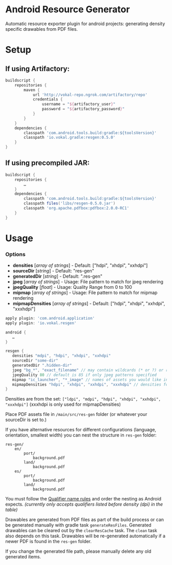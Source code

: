 Android Resource Generator
===============

Automatic resource exporter plugin for android projects: generating density specific drawables from PDF files.

# Setup

## If using Artifactory:
~~~gradle
buildscript {
    repositories {
        maven {
            url 'http://vokal-repo.ngrok.com/artifactory/repo'
            credentials {
                username = "${artifactory_user}"
                password = "${artifactory_password}"
            }
        }
    }
    dependencies {
        classpath 'com.android.tools.build:gradle:${toolsVersion}'
        classpath 'io.vokal.gradle:resgen:0.5.0'
    }
}
~~~

## If using precompiled JAR:
~~~gradle
buildscript {
    repositories {
        …
    }
    dependencies {
        classpath 'com.android.tools.build:gradle:${toolsVersion}'
        classpath files('libs/resgen-0.5.0.jar')
        classpath 'org.apache.pdfbox:pdfbox:2.0.0-RC1'
    }
}

~~~

# Usage

### Options

 * __densities__           [_array of strings_] - Default: ["hdpi", "xhdpi", "xxhdpi"]
 * __sourceDir__           [_string_]           - Default: "res-gen"
 * __generatedDir__        [_string_]           - Default: ".res-gen"
 * __jpeg__                [_array of strings_] - Usage: File pattern to match for jpeg rendering
 * __jpegQuality__         [_float_]            - Usage: Quality Range from 0 to 100
 * __mipmap__              [_array of strings_] - Usage: File pattern to match for mipmap rendering
 * __mipmapDensities__     [_array of strings_] - Default: ["hdpi", "xhdpi", "xxhdpi", "xxxhdpi"]


~~~gradle
apply plugin: 'com.android.application'
apply plugin: 'io.vokal.resgen'

android {
   …
}

resgen {
   densities "mdpi", "hdpi", "xhdpi", "xxhdpi" 
   sourceDir "some-dir"
   generatedDir ".hidden-dir" 
   jpeg "bg_*", "exact_filename" // may contain wildcards (* or ?) or regex
   jpegQuality 80 // default is 85 if only jpeg patterns specified
   mipmap "ic_launcher", "*_image" // names of assets you would like in mipmap folders (wildcard or regex accepted)
   mipmapDensities "hdpi", "xhdpi", "xxhdpi", "xxxhdpi" // densities for mipmaps, defaults to densities
}
~~~


Densities are from the set: `["ldpi", "mdpi", "hdpi", "xhdpi", "xxhdpi", "xxxhdpi"]`
(xxxhdpi is only used for mipmapDensities)

Place PDF assets file in `/main/src/res-gen` folder (or whatever your sourceDir is set to.)

If you have alternative resources for different configurations (language, orientation, smallest width) you can nest the structure in `res-gen` folder:
~~~
res-gen/
    en/
        port/
            background.pdf
        land/
            background.pdf
    es/
        port/
            background.pdf
        land/
            background.pdf
~~~
You must follow the [Qualifier name rules](http://developer.android.com/guide/topics/resources/providing-resources.html#QualifierRules) and order the nesting as Android expects. *(currently only accepts qualifiers listed before density (dpi) in the table)*

Drawables are generated from PDF files as part of the build process or can be generated manually with gradle task `generateResFiles`.
Generated drawables can be cleared out by the `clearResCache` task. The `clean` task also depends on this task.
Drawables will be re-generated automatically if a newer PDF is found in the `res-gen` folder.

If you change the generated file path, please manually delete any old generated items.
